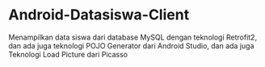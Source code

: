 # Android-Datasiswa-Client
Menampilkan data siswa dari database MySQL dengan teknologi Retrofit2, dan ada juga teknologi POJO Generator dari Android Studio, dan ada juga Teknologi Load Picture dari Picasso

